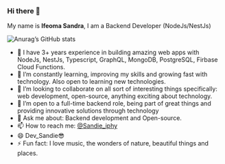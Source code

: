 ### Hi there 👋

My name is **Ifeoma Sandra**, I am a Backend Developer (NodeJs/NestJs)

![Anurag’s GitHub stats](https://github-readme-stats.vercel.app/api?username=iphyokafor&show_icons=true&theme=radical)

 - 🔭 I have 3+ years experience in building amazing web apps with NodeJs, NestJs, Typescript, GraphQL, MongoDB, PostgreSQL, Firbase Cloud Functions.
 - 🌱 I’m constantly learning, improving my skills and growing fast with technology. Also open to learning new technologies.
 - 👯 I’m looking to collaborate on all sort of interesting things specifically: web development, open-source, anything exciting about technology.
 - 🤔 I’m open to a full-time backend role, being part of great things and providing innovative solutions through technology
 - 💬 Ask me about: Backend development and Open-source. 
 - 📫 How to reach me: [@Sandie_iphy](https://twitter.com/Sandie_iphy)
 - 😄 Dev_Sandie😎
 - ⚡  Fun fact: I love music, the wonders of nature, beautiful things and places.

